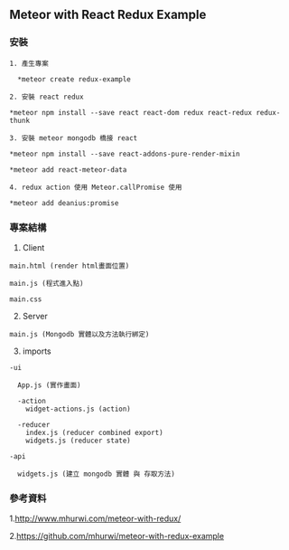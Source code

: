 ## Meteor with React Redux Example

 ### 安裝

    1. 產生專案
    
      *meteor create redux-example

    2. 安裝 react redux

    *meteor npm install --save react react-dom redux react-redux redux-thunk

    3. 安裝 meteor mongodb 橋接 react

    *meteor npm install --save react-addons-pure-render-mixin

    *meteor add react-meteor-data

    4. redux action 使用 Meteor.callPromise 使用
    
    *meteor add deanius:promise

### 專案結構

  1. Client 

    main.html (render html畫面位置)

    main.js (程式進入點)

    main.css

  2. Server

    main.js (Mongodb 實體以及方法執行綁定)

  3. imports

    -ui
      
      App.js (實作畫面)

      -action
        widget-actions.js (action)
      
      -reducer
        index.js (reducer combined export)
        widgets.js (reducer state)

    -api

      widgets.js (建立 mongodb 實體 與 存取方法)

### 參考資料

  1.http://www.mhurwi.com/meteor-with-redux/

  2.https://github.com/mhurwi/meteor-with-redux-example



      
  